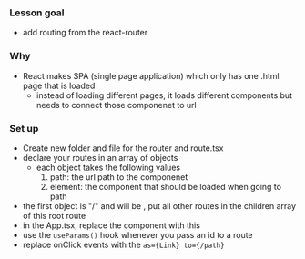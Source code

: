 ### Lesson goal
- add routing from the react-router 

### Why
- React makes SPA (single page application) which only has one .html page that is loaded
    - instead of loading different pages, it loads different components but needs to connect those componenet to url 

### Set up 
- Create new folder and file for the router and route.tsx
- declare your routes in an array of objects
    - each object takes the following values
        1. path: the url path to the componenet 
        2. element: the component that should be loaded when going to path
- the first object is "/" and will be <App />, put all other routes in the children array of this root route 
- in the App.tsx, replace the component with this <Outlet />
- use the `useParams()` hook whenever you pass an id to a route 
- replace onClick events with the `as={Link} to={/path}`